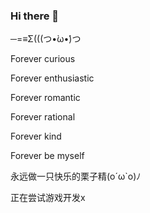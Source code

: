 ### Hi there 👋

<!--
**VioletLi/VioletLi** is a ✨ _special_ ✨ repository because its `README.md` (this file) appears on your GitHub profile.

Here are some ideas to get you started:

- 🔭 I’m currently working on ...
- 🌱 I’m currently learning ...
- 👯 I’m looking to collaborate on ...
- 🤔 I’m looking for help with ...
- 💬 Ask me about ...
- 📫 How to reach me: ...
- 😄 Pronouns: ...
- ⚡ Fun fact: ...
-->
─=≡Σ(((つ•̀ω•́)つ

Forever curious

Forever enthusiastic

Forever romantic

Forever rational

Forever kind

Forever be myself

永远做一只快乐的栗子精(o´ω`o)ﾉ

正在尝试游戏开发x
